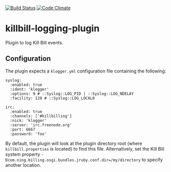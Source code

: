 [![Build Status](https://travis-ci.org/killbill/killbill-logging-plugin.png)](https://travis-ci.org/killbill/killbill-logging-plugin)
[![Code Climate](https://codeclimate.com/github/killbill/killbill-logging-plugin.png)](https://codeclimate.com/github/killbill/killbill-logging-plugin)

killbill-logging-plugin
=======================

Plugin to log Kill Bill events.

Configuration
-------------

The plugin expects a `klogger.yml` configuration file containing the following:

```
syslog:
  :enabled: true
  :ident: 'klogger'
  :options: 9 # ::Syslog::LOG_PID | ::Syslog::LOG_NDELAY
  :facility: 128 # ::Syslog::LOG_LOCAL0

irc:
  :enabled: true
  :channels: ['#killbilling']
  :nick: 'klogger'
  :server: 'irc.freenode.org'
  :port: 6667
  :password: 'foo'
```

By default, the plugin will look at the plugin directory root (where `killbill.properties` is located) to find this file.
Alternatively, set the Kill Bill system property `-Dcom.ning.billing.osgi.bundles.jruby.conf.dir=/my/directory` to specify another location.
